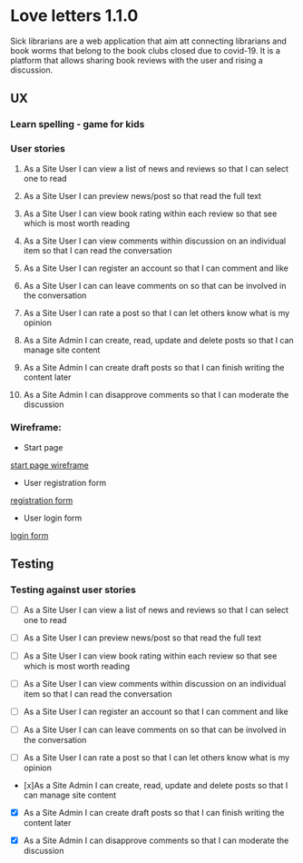 # Love letters 1.1.0

Sick librarians are a web application that aim att connecting librarians and book worms that belong to the book clubs closed due to covid-19. It is a platform that allows sharing book reviews with the user and rising a discussion.

## UX

### Learn spelling - game for kids

### User stories

1. As a Site User I can view a list of news and reviews so that I can select one to read

2. As a Site User I can preview news/post so that read the full text

3. As a Site User I can view book rating within each review so that see which is most worth reading

4. As a Site User I can view comments within discussion on an individual item so that I can read the conversation

5. As a Site User I can register an account so that I can comment and like

6. As a Site User I can can leave comments on so that can be involved in the conversation

7. As a Site User I can rate a post so that I can let others know what is my opinion

8. As a Site Admin I can create, read, update and delete posts so that I can manage site content

9. As a Site Admin I can create draft posts so that I can finish writing the content later

10. As a Site Admin I can disapprove comments so that I can moderate the discussion

### Wireframe:

* Start page

[start page wireframe](url)



* User registration form

[registration form](url)

* User login form

[login form](url)


## Testing

### Testing against user stories

- [ ] As a Site User I can view a list of news and reviews so that I can select one to read

- [ ] As a Site User I can preview news/post so that read the full text

- [ ] As a Site User I can view book rating within each review so that see which is most worth reading

- [ ] As a Site User I can view comments within discussion on an individual item so that I can read the conversation

- [ ] As a Site User I can register an account so that I can comment and like

- [ ] As a Site User I can can leave comments on so that can be involved in the conversation

- [ ] As a Site User I can rate a post so that I can let others know what is my opinion

- [x]As a Site Admin I can create, read, update and delete posts so that I can manage site content

- [x] As a Site Admin I can create draft posts so that I can finish writing the content later

- [x] As a Site Admin I can disapprove comments so that I can moderate the discussion

